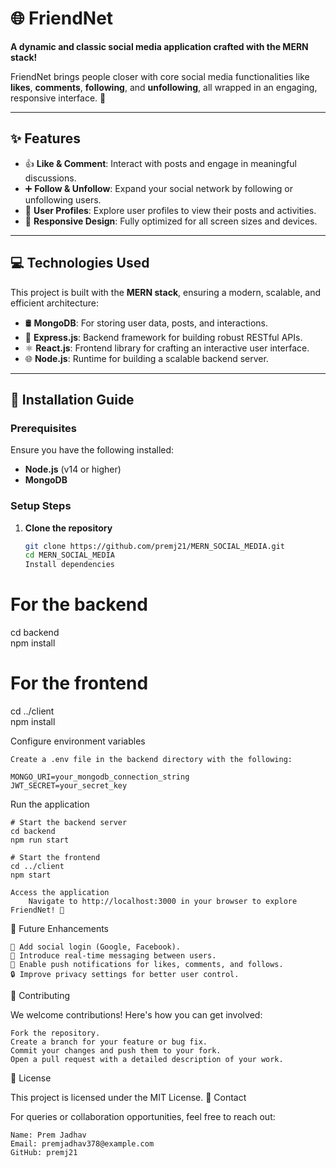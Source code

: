 # 🌐 **FriendNet**  
**A dynamic and classic social media application crafted with the MERN stack!**  

FriendNet brings people closer with core social media functionalities like **likes**, **comments**, **following**, and **unfollowing**, all wrapped in an engaging, responsive interface. 🚀  

---

## **✨ Features**  
- 👍 **Like & Comment**: Interact with posts and engage in meaningful discussions.  
- ➕ **Follow & Unfollow**: Expand your social network by following or unfollowing users.  
- 👤 **User Profiles**: Explore user profiles to view their posts and activities.  
- 📱 **Responsive Design**: Fully optimized for all screen sizes and devices.  

---

## **💻 Technologies Used**  
This project is built with the **MERN stack**, ensuring a modern, scalable, and efficient architecture:  
- 🛢️ **MongoDB**: For storing user data, posts, and interactions.  
- 🧩 **Express.js**: Backend framework for building robust RESTful APIs.  
- ⚛️ **React.js**: Frontend library for crafting an interactive user interface.  
- 🌐 **Node.js**: Runtime for building a scalable backend server.  

---

## **🚀 Installation Guide**  

### **Prerequisites**  
Ensure you have the following installed:  
- **Node.js** (v14 or higher)  
- **MongoDB**  

### **Setup Steps**  
1. **Clone the repository**  
   ```bash  
   git clone https://github.com/premj21/MERN_SOCIAL_MEDIA.git
   cd MERN_SOCIAL_MEDIA  
   Install dependencies

# For the backend  
cd backend  
npm install  

# For the frontend  
cd ../client  
npm install  

Configure environment variables

    Create a .env file in the backend directory with the following:

    MONGO_URI=your_mongodb_connection_string  
    JWT_SECRET=your_secret_key  

Run the application

    # Start the backend server  
    cd backend  
    npm run start  

    # Start the frontend  
    cd ../client  
    npm start  

    Access the application
        Navigate to http://localhost:3000 in your browser to explore FriendNet! 🎉

🌟 Future Enhancements

    🔑 Add social login (Google, Facebook).
    💬 Introduce real-time messaging between users.
    📢 Enable push notifications for likes, comments, and follows.
    🔒 Improve privacy settings for better user control.

🤝 Contributing

We welcome contributions! Here's how you can get involved:

    Fork the repository.
    Create a branch for your feature or bug fix.
    Commit your changes and push them to your fork.
    Open a pull request with a detailed description of your work.

📄 License

This project is licensed under the MIT License.
📧 Contact

For queries or collaboration opportunities, feel free to reach out:

    Name: Prem Jadhav
    Email: premjadhav378@example.com
    GitHub: premj21

